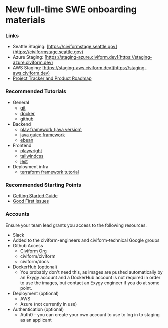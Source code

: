 # New full-time SWE onboarding materials

### Links

* Seattle Staging: [https://civiformstage.seattle.gov](https://civiformstage.seattle.gov)
* Azure Staging: [https://staging-azure.civiform.dev](https://staging-azure.civiform.dev)
* AWS Staging: [https://staging-aws.civiform.dev](https://staging-aws.civiform.dev)
* [Project Tracker and Product Roadmap](https://github.com/orgs/civiform/projects/1)

### Recommended Tutorials

* General
  * [git](https://docs.github.com/en/get-started/using-git/about-git)
  * [docker](https://docs.docker.com/get-started/)
  * [github](https://lab.github.com/githubtraining/introduction-to-github)
* Backend
  * [play framework (java version)](https://www.playframework.com/documentation/2.8.x/JavaHome)
  * [java guice framework](https://github.com/google/guice/wiki/GettingStarted)
  * [ebean](https://ebean.io)
* Frontend
  * [playwright](https://playwright.dev/docs/writing-tests)
  * [tailwindcss](https://tailwindcss.com/docs/utility-first)
  * [jest](https://jestjs.io/docs/using-matchers)
* Deployment infra
  * [terraform framework tutorial](https://learn.hashicorp.com/tutorials/terraform/infrastructure-as-code)



### Recommended Starting Points

* [Getting Started Guide](getting-started.md)
* [Good First Issues](https://github.com/civiform/civiform/issues?q=is%3Aopen+is%3Aissue+label%3A%22good+first+issue%22)

### Accounts

Ensure your team lead grants you access to the following resources.

* Slack
* Added to the civiform-engineers and civiform-technical Google groups
* Github Access
  * [Civiform Org](https://github.com/civiform)
  * civiform/civiform
  * civiform/docs
* DockerHub (optional)
  * You probably don't need this, as images are pushed automatically by an Exygy account and a DockerHub account is not required in order to use the images, but contact an Exygy engineer if you do at some point.
* Deployment (optional)
  * AWS
  * Azure (not currently in use)
* Authentication (optional)
  * Auth0 - you can create your own account to use to log in to staging as an applicant
